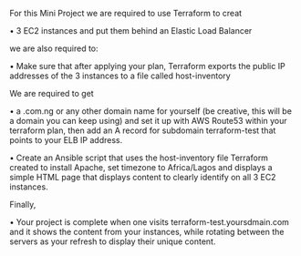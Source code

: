 For this Mini Project we are required to use Terraform to creat 

• 3 EC2 instances and put them behind an Elastic Load Balancer

we are also required to:

• Make sure that after applying your plan, Terraform exports the public IP addresses of the 3 instances to a file called host-inventory

We are required to get 

• a .com.ng or any other domain name for yourself (be creative, this will be a domain you can keep using) and set it up with AWS Route53 within your terraform plan, then add an A record for subdomain terraform-test that points to your ELB IP address.


•	Create an Ansible script that uses the host-inventory file Terraform created to install Apache, set timezone to Africa/Lagos and displays a simple HTML page that displays content to clearly identify on all 3 EC2 instances.

Finally,

•	Your project is complete when one visits terraform-test.yoursdmain.com and it shows the content from your instances, while rotating between the servers as your refresh to display their unique content.
